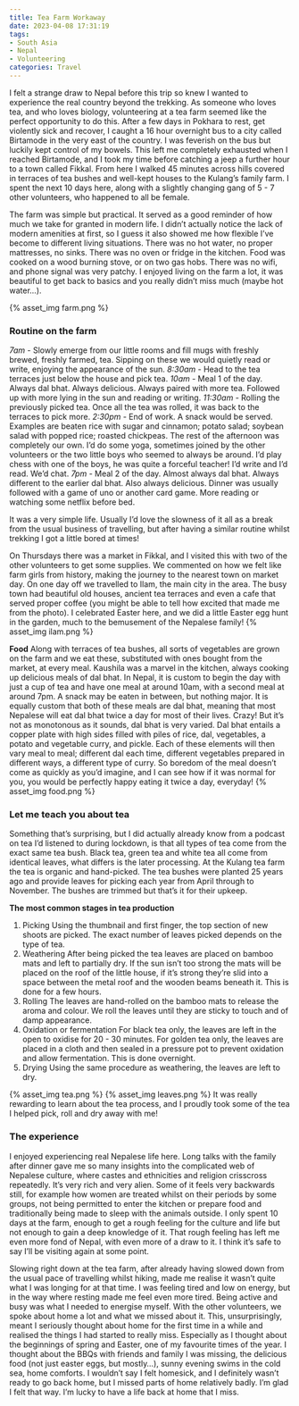 ```yaml
---
title: Tea Farm Workaway
date: 2023-04-08 17:31:19
tags:
- South Asia
- Nepal
- Volunteering
categories: Travel
---
```

I felt a strange draw to Nepal before this trip so knew I wanted to experience the real country beyond the trekking. As someone who loves tea, and who loves biology, volunteering at a tea farm seemed like the perfect opportunity to do this. After a few days in Pokhara to rest, get violently sick and recover, I caught a 16 hour overnight bus to a city called Birtamode in the very east of the country. I was feverish on the bus but luckily kept control of my bowels. This left me completely exhausted when I reached Birtamode, and I took my time before catching a jeep a further hour to a town called Fikkal. From here I walked 45 minutes across hills covered in terraces of tea bushes and well-kept houses to the Kulang’s family farm. I spent the next 10 days here, along with a slightly changing gang of 5 - 7 other volunteers, who happened to all be female.

The farm was simple but practical. It served as a good reminder of how much we take for granted in modern life. I didn’t actually notice the lack of modern amenities at first, so I guess it also showed me how flexible I’ve become to different living situations. There was no hot water, no proper mattresses, no sinks. There was no oven or fridge in the kitchen. Food was cooked on a wood burning stove, or on two gas hobs. There was no wifi, and phone signal was very patchy. I enjoyed living on the farm a lot, it was beautiful to get back to basics and you really didn’t miss much (maybe hot water…).

{% asset_img farm.png %}
### Routine on the farm

*7am* - Slowly emerge from our little rooms and fill mugs with freshly brewed, freshly farmed, tea. Sipping on these we would quietly read or write, enjoying the appearance of the sun.
*8:30am* - Head to the tea terraces just below the house and pick tea.
*10am* - Meal 1 of the day. Always dal bhat. Always delicious. Always paired with more tea. Followed up with more lying in the sun and reading or writing.
*11:30am* - Rolling the previously picked tea. Once all the tea was rolled, it was back to the terraces to pick more.
*2:30pm* - End of work. A snack would be served. Examples are beaten rice with sugar and cinnamon; potato salad; soybean salad with popped rice; roasted chickpeas. The rest of the afternoon was completely our own. I’d do some yoga, sometimes joined by the other volunteers or the two little boys who seemed to always be around. I’d play chess with one of the boys, he was quite a forceful teacher! I’d write and I’d read. We’d chat.
*7pm* - Meal 2 of the day. Almost always dal bhat. Always different to the earlier dal bhat. Also always delicious. Dinner was usually followed with a game of uno or another card game. More reading or watching some netflix before bed.

It was a very simple life. Usually I’d love the slowness of it all as a break from the usual business of travelling, but after having a similar routine whilst trekking I got a little bored at times!

On Thursdays there was a market in Fikkal, and I visited this with two of the other volunteers to get some supplies. We commented on how we felt like farm girls from history, making the journey to the nearest town on market day. On one day off we travelled to Ilam, the main city in the area. The busy town had beautiful old houses, ancient tea terraces and even a cafe that served proper coffee (you might be able to tell how excited that made me from the photo). I celebrated Easter here, and we did a little Easter egg hunt in the garden, much to the bemusement of the Nepalese family!
{% asset_img ilam.png %}

**Food**
Along with terraces of tea bushes, all sorts of vegetables are grown on the farm and we eat these, substituted with ones bought from the market, at every meal. Kaushila was a marvel in the kitchen, always cooking up delicious meals of dal bhat. In Nepal, it is custom to begin the day with just a cup of tea and have one meal at around 10am, with a second meal at around 7pm. A snack may be eaten in between, but nothing major. It is equally custom that both of these meals are dal bhat, meaning that most Nepalese will eat dal bhat twice a day for most of their lives. Crazy! But it’s not as monotonous as it sounds, dal bhat is very varied. Dal bhat entails a copper plate with high sides filled with piles of rice, dal, vegetables, a potato and vegetable curry, and pickle. Each of these elements will then vary meal to meal; different dal each time, different vegetables prepared in different ways, a different type of curry. So boredom of the meal doesn’t come as quickly as you’d imagine, and I can see how if it was normal for you, you would be perfectly happy eating it twice a day, everyday!
{% asset_img food.png %}

### Let me teach you about tea

Something that’s surprising, but I did actually already know from a podcast on tea I’d listened to during lockdown, is that all types of tea come from the exact same tea bush. Black tea, green tea and white tea all come from identical leaves, what differs is the later processing. At the Kulang tea farm the tea is organic and hand-picked. The tea bushes were planted 25 years ago and provide leaves for picking each year from April through to November. The bushes are trimmed but that’s it for their upkeep. 

**The most common stages in tea production**

1. Picking
Using the thumbnail and first finger, the top section of new shoots are picked. The exact number of leaves picked depends on the type of tea.
2. Weathering
After being picked the tea leaves are placed on bamboo mats and left to partially dry. If the sun isn’t too strong the mats will be placed on the roof of the little house, if it’s strong they’re slid into a space between the metal roof and the wooden beams beneath it. This is done for a few hours.
3. Rolling
The leaves are hand-rolled on the bamboo mats to release the aroma and colour. We roll the leaves until they are sticky to touch and of damp appearance.
4. Oxidation or fermentation
For black tea only, the leaves are left in the open to oxidise for 20 - 30 minutes.
For golden tea only, the leaves are placed in a cloth and then sealed in a pressure pot to prevent oxidation and allow fermentation. This is done overnight.
5. Drying
Using the same procedure as weathering, the leaves are left to dry.

{% asset_img tea.png %}
{% asset_img leaves.png %}
It was really rewarding to learn about the tea process, and I proudly took some of the tea I helped pick, roll and dry away with me!

### The experience

I enjoyed experiencing real Nepalese life here. Long talks with the family after dinner gave me so many insights into the complicated web of Nepalese culture, where castes and ethnicities and religion crisscross repeatedly. It’s very rich and very alien. Some of it feels very backwards still, for example how women are treated whilst on their periods by some groups, not being permitted to enter the kitchen or prepare food and traditionally being made to sleep with the animals outside. I only spent 10 days at the farm, enough to get a rough feeling for the culture and life but not enough to gain a deep knowledge of it. That rough feeling has left me even more fond of Nepal, with even more of a draw to it. I think it’s safe to say I’ll be visiting again at some point.

Slowing right down at the tea farm, after already having slowed down from the usual pace of travelling whilst hiking, made me realise it wasn’t quite what I was longing for at that time. I was feeling tired and low on energy, but in the way where resting made me feel even more tired. Being active and busy was what I needed to energise myself. With the other volunteers, we spoke about home a lot and what we missed about it. This, unsurprisingly, meant I seriously thought about home for the first time in a while and realised the things I had started to really miss. Especially as I thought about the beginnings of spring and Easter, one of my favourite times of the year. I thought about the BBQs with friends and family I was missing, the delicious food (not just easter eggs, but mostly…), sunny evening swims in the cold sea, home comforts. I wouldn’t say I felt homesick, and I definitely wasn’t ready to go back home, but I missed parts of home relatively badly. I’m glad I felt that way. I’m lucky to have a life back at home that I miss.
